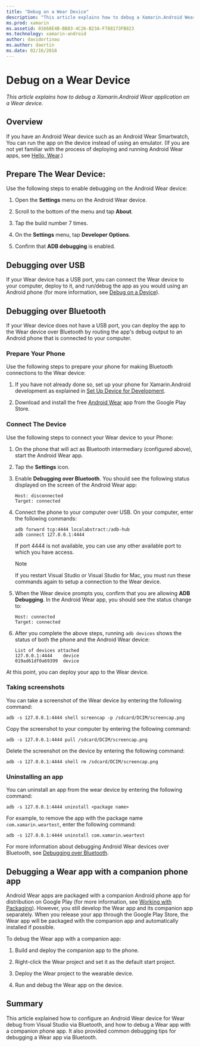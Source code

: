 ```yaml
---
title: "Debug on a Wear Device"
description: "This article explains how to debug a Xamarin.Android Wear application on a Wear device."
ms.prod: xamarin
ms.assetid: 01668E4B-BB83-4C26-B23A-F788173FB823
ms.technology: xamarin-android
author: davidortinau
ms.author: daortin
ms.date: 02/16/2018
---
```


# Debug on a Wear Device

_This article explains how to debug a Xamarin.Android Wear application on a Wear device._

## Overview

If you have an Android Wear device such as an Android Wear Smartwatch,
You can run the app on the device instead of using an emulator. (If you
are not yet familiar with the process of deploying and running Android
Wear apps, see
[Hello, Wear](~/android/wear/get-started/hello-wear.md).)

## Prepare The Wear Device:

Use the following steps to enable debugging on the Android
Wear device:

1. Open the **Settings** menu on the Android Wear device.

2. Scroll to the bottom of the menu and tap **About**.

3. Tap the build number 7 times.

4. On the **Settings** menu, tap **Developer Options**.

5. Confirm that **ADB debugging** is enabled.

## Debugging over USB

If your Wear device has a USB port, you can connect the Wear device to
your computer, deploy to it, and run/debug the app as you would using
an Android phone (for more information, see
[Debug on a Device](~/android/deploy-test/debugging/debug-on-device.md)).

## Debugging over Bluetooth

If your Wear device does not have a USB port, you can deploy the app to 
the Wear device over Bluetooth by routing the app's debug output to an 
Android phone that is connected to your computer. 

### Prepare Your Phone

Use the following steps to prepare your phone for making Bluetooth
connections to the Wear device: 

1. If you have not already done so, set up your phone for Xamarin.Android development
    as explained in
    [Set Up Device for Development](~/android/get-started/installation/set-up-device-for-development.md).

2. Download and install the free
    [Android Wear](https://play.google.com/store/apps/details?id=com.google.android.wearable.app)
    app from the Google Play Store.

### Connect The Device

Use the following steps to connect your Wear device to your Phone:

1. On the phone that will act as Bluetooth intermediary (configured above), 
    start the Android Wear app. 

2. Tap the **Settings** icon.

3. Enable **Debugging over Bluetooth**. You should see the following status
    displayed on the screen of the Android Wear app:

    ```
    Host: disconnected
    Target: connected
    ```

4. Connect the phone to your computer over USB. On your computer, 
    enter the following commands:

    ```shell
    adb forward tcp:4444 localabstract:/adb-hub
    adb connect 127.0.0.1:4444
    ```

    If port 4444 is not available, you can use any other available port 
    to which you have access. 

    > [!NOTE]
    > If you restart Visual Studio or Visual Studio for Mac,
    > you must run these commands again to setup a connection to the Wear
    > device.

5. When the Wear device prompts you, confirm that you are allowing 
    **ADB Debugging**. In the Android Wear app, you should 
    see the status change to:

    ```
    Host: connected
    Target: connected
    ```

6. After you complete the above steps, running `adb devices` shows the
    status of both the phone and the Android Wear device:

    ```
    List of devices attached
    127.0.0.1:4444    device
    019ad61df0a69399  device
    ```

At this point, you can deploy your app to the Wear device.

<a name="screenshots" />

### Taking screenshots

You can take a screenshot of the Wear device by entering the following 
command: 

```shell
adb -s 127.0.0.1:4444 shell screencap -p /sdcard/DCIM/screencap.png
```

Copy the screenshot to your computer by entering the following command:

```shell
adb -s 127.0.0.1:4444 pull /sdcard/DCIM/screencap.png
```

Delete the screenshot on the device by entering the following command:

```shell
adb -s 127.0.0.1:4444 shell rm /sdcard/DCIM/screencap.png
```

### Uninstalling an app

You can uninstall an app from the wear device by entering the
following command:

```shell
adb -s 127.0.0.1:4444 uninstall <package name>
```

For example, to remove the app with the package name `com.xamarin.weartest`,
enter the following command:

```shell
adb -s 127.0.0.1:4444 uninstall com.xamarin.weartest
```

For more information about debugging Android Wear devices over
Bluetooth, see 
[Debugging over Bluetooth](https://developer.android.com/training/wearables/apps/bt-debugging.html).

## Debugging a Wear app with a companion phone app

Android Wear apps are packaged with a companion Android phone app for
distribution on Google Play (for more information, see
[Working with Packaging](~/android/wear/deploy-test/packaging.md)). 
However, you still develop the Wear app and its companion app
separately. When you release your app through the Google Play Store,
the Wear app will be packaged with the companion app and automatically
installed if possible.

To debug the Wear app with a companion app: 

1. Build and deploy the companion app to the phone.

2. Right-click the Wear project and set it as the default start
    project.

3. Deploy the Wear project to the wearable device.

4. Run and debug the Wear app on the device.

## Summary

This article explained how to configure an Android Wear device for Wear
debug from Visual Studio via Bluetooth, and how to debug a Wear app
with a companion phone app. It also provided common debugging tips for
debugging a Wear app via Bluetooth.
